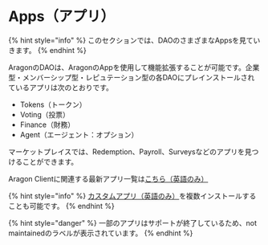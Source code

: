 # Apps（アプリ）

{% hint style="info" %}
このセクションでは、DAOのさまざまなAppsを見ていきます。
{% endhint %}

AragonのDAOは、AragonのAppを使用して機能拡張することが可能です。企業型・メンバーシップ型・レピュテーション型の各DAOにプレインストールされているアプリは次のとおりです。

* Tokens（トークン）
* Voting（投票）
* Finance（財務）
* Agent（エージェント：オプション）

マーケットプレイスでは、Redemption、Payroll、Surveysなどのアプリを見つけることができます。

Aragon Clientに関連する最新アプリ一覧は[こちら（英語のみ）](https://aragonorg.notion.site/c12d39395c7745d9a9a014d6e089d994?v=1a3eb944ceda42d398e6f7d22a9a14ef)

{% hint style="info" %}
[カスタムアプリ（英語のみ）](https://github.com/aragon/aragon-apps)を複数インストールすることも可能です。
{% endhint %}

{% hint style="danger" %}
一部のアプリはサポートが終了しているため、not maintainedのラベルが表示されています。
{% endhint %}
